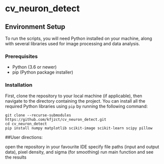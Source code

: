 # cv_neuron_detect

## Environment Setup

To run the scripts, you will need Python installed on your machine, along with several libraries used for image processing and data analysis.

### Prerequisites

- Python (3.6 or newer)
- pip (Python package installer)

### Installation

First, clone the repository to your local machine (if applicable), then navigate to the directory containing the project. You can install all the required Python libraries using `pip` by running the following command:

```
git clone --recurse-submodules https://github.com/kfjzct/cv_neuron_detect.git
cd cv_neuron_detect
pip install numpy matplotlib scikit-image scikit-learn scipy pillow
```
##User directions:

open the repository in your favourite IDE
specify file paths (input and output data), pixel density, and sigma (for smoothing)
run main function and see the results
